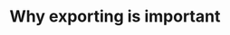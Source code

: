 ---
layout: default
title:  "Why exporting is important"
category: trading-nation
summary: ""
index: 1
frontpage: yes
parent: home
permalink: /why-exporting-is-important/
---